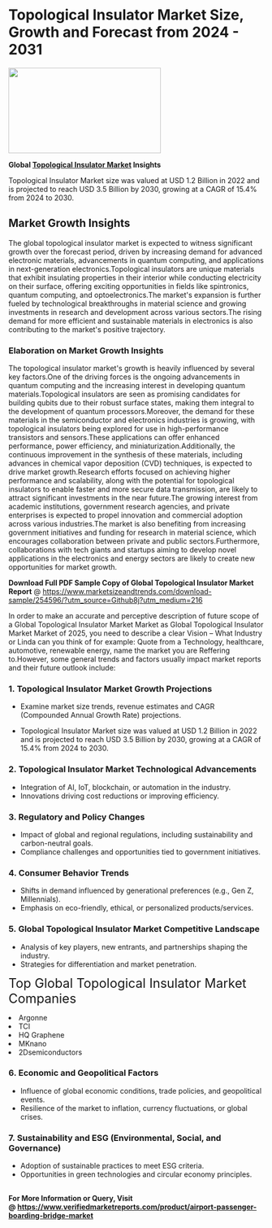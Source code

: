 <H1>Topological Insulator Market Size, Growth and Forecast from 2024 - 2031</H1><img class="aligncenter size-medium wp-image-584254" src="https://thirdeyenews.in/wp-content/uploads/2024/09/Global-Market-Research-300x168.jpeg" alt="" width="300" height="168" /><p><strong>Global&nbsp;<a href="https://www.marketsizeandtrends.com/download-sample/254596/?utm_source=Github8j?utm_medium=216">Topological Insulator Market</a> Insights</strong></p><p>Topological Insulator Market size was valued at USD 1.2 Billion in 2022 and is projected to reach USD 3.5 Billion by 2030, growing at a CAGR of 15.4% from 2024 to 2030.</p><p><h2>Market Growth Insights</h2> The global topological insulator market is expected to witness significant growth over the forecast period, driven by increasing demand for advanced electronic materials, advancements in quantum computing, and applications in next-generation electronics.Topological insulators are unique materials that exhibit insulating properties in their interior while conducting electricity on their surface, offering exciting opportunities in fields like spintronics, quantum computing, and optoelectronics.The market's expansion is further fueled by technological breakthroughs in material science and growing investments in research and development across various sectors.The rising demand for more efficient and sustainable materials in electronics is also contributing to the market's positive trajectory.<h3>Elaboration on Market Growth Insights</h3> The topological insulator market's growth is heavily influenced by several key factors.One of the driving forces is the ongoing advancements in quantum computing and the increasing interest in developing quantum materials.Topological insulators are seen as promising candidates for building qubits due to their robust surface states, making them integral to the development of quantum processors.Moreover, the demand for these materials in the semiconductor and electronics industries is growing, with topological insulators being explored for use in high-performance transistors and sensors.These applications can offer enhanced performance, power efficiency, and miniaturization.Additionally, the continuous improvement in the synthesis of these materials, including advances in chemical vapor deposition (CVD) techniques, is expected to drive market growth.Research efforts focused on achieving higher performance and scalability, along with the potential for topological insulators to enable faster and more secure data transmission, are likely to attract significant investments in the near future.The growing interest from academic institutions, government research agencies, and private enterprises is expected to propel innovation and commercial adoption across various industries.The market is also benefiting from increasing government initiatives and funding for research in material science, which encourages collaboration between private and public sectors.Furthermore, collaborations with tech giants and startups aiming to develop novel applications in the electronics and energy sectors are likely to create new opportunities for market growth.<p><span class=""><strong>Download Full PDF Sample Copy of Global Topological Insulator Market Report</strong> @ <a href="https://www.marketsizeandtrends.com/download-sample/254596/?utm_source=Github8j?utm_medium=216" target="_blank">https://www.marketsizeandtrends.com/download-sample/254596/?utm_source=Github8j?utm_medium=216</a></span></p><p>In order to make an accurate and perceptive description of future scope of a Global&nbsp;Topological Insulator Market Market as Global&nbsp;Topological Insulator Market Market of 2025, you need to describe a clear Vision &ndash; What Industry or Linda can you think of for example: Quote from a Technology, healthcare, automotive, renewable energy, name the market you are Reffering to.However, some general trends and factors usually impact market reports and their future outlook include:</p><h3>1.&nbsp;<strong>Topological Insulator Market Growth Projections</strong></h3><ul><li>Examine market size trends, revenue estimates and CAGR (Compounded Annual Growth Rate) projections.</li><li><p>Topological Insulator Market size was valued at USD 1.2 Billion in 2022 and is projected to reach USD 3.5 Billion by 2030, growing at a CAGR of 15.4% from 2024 to 2030.</p></li></ul><h3>2.&nbsp;<strong>Topological Insulator Market Technological Advancements</strong></h3><ul><li>Integration of AI, IoT, blockchain, or automation in the industry.</li><li>Innovations driving cost reductions or improving efficiency.</li></ul><h3>3.&nbsp;<strong>Regulatory and Policy Changes</strong></h3><ul><li>Impact of global and regional regulations, including sustainability and carbon-neutral goals.</li><li>Compliance challenges and opportunities tied to government initiatives.</li></ul><h3>4.&nbsp;<strong>Consumer Behavior Trends</strong></h3><ul><li>Shifts in demand influenced by generational preferences (e.g., Gen Z, Millennials).</li><li>Emphasis on eco-friendly, ethical, or personalized products/services.</li></ul><h3>5.&nbsp;<strong>Global Topological Insulator Market Competitive Landscape</strong></h3><ul><li>Analysis of key players, new entrants, and partnerships shaping the industry.</li><li>Strategies for differentiation and market penetration.</li></ul><p data-pm-slice="1 1 []"><span style="color: inherit; font-family: inherit; font-size: 25px;">Top Global Topological Insulator Market Companies</span></p><div class="" data-test-id=""><p><li>Argonne</li><li> TCI</li><li> HQ Graphene</li><li> MKnano</li><li> 2Dsemiconductors</li></p></div><h3>6.&nbsp;<strong>Economic and Geopolitical Factors</strong></h3><ul><li>Influence of global economic conditions, trade policies, and geopolitical events.</li><li>Resilience of the market to inflation, currency fluctuations, or global crises.</li></ul><h3>7.&nbsp;<strong>Sustainability and ESG (Environmental, Social, and Governance)</strong></h3><ul><li>Adoption of sustainable practices to meet ESG criteria.</li><li>Opportunities in green technologies and circular economy principles.</li></ul><h2><strong style="font-size: 14px;">For More Information or Query, Visit @&nbsp;</strong><a style="background-color: #ffffff; font-size: 14px;" href="https://www.marketsizeandtrends.com/report/topological-insulator-market/" target="_blank">https://www.verifiedmarketreports.com/product/airport-passenger-boarding-bridge-market</a></h2>